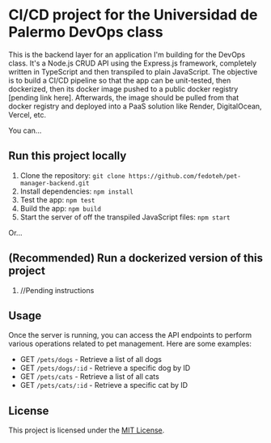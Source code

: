 # CI/CD project for the Universidad de Palermo DevOps class


This is the backend layer for an application I'm building for the DevOps class. It's a Node.js CRUD API using the Express.js framework, completely written in TypeScript and then transpiled to plain JavaScript. The objective is to build a CI/CD pipeline so that the app can be unit-tested, then dockerized, then its docker image pushed to a public docker registry [pending link here]. Afterwards, the image should be pulled from that docker registry and deployed into a PaaS solution like Render, DigitalOcean, Vercel, etc.

You can...

## Run this project locally

1. Clone the repository: `git clone https://github.com/fedoteh/pet-manager-backend.git`
2. Install dependencies: `npm install`
3. Test the app: `npm test`
4. Build the app: `npm build`
4. Start the server of off the transpiled JavaScript files: `npm start`

Or...

## (Recommended) Run a dockerized version of this project

1. //Pending instructions

## Usage

Once the server is running, you can access the API endpoints to perform various operations related to pet management. Here are some examples:

- GET `/pets/dogs` - Retrieve a list of all dogs
- GET `/pets/dogs/:id` - Retrieve a specific dog by ID
- GET `/pets/cats` - Retrieve a list of all cats
- GET `/pets/cats/:id` - Retrieve a specific cat by ID


## License

This project is licensed under the [MIT License](./LICENSE).
